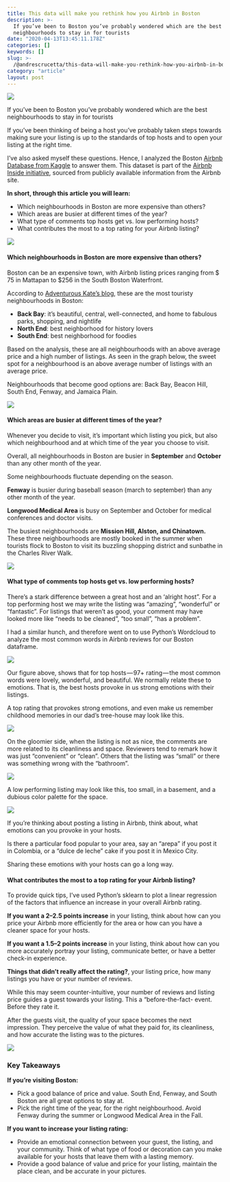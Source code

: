 ```yaml
---
title: This data will make you rethink how you Airbnb in Boston
description: >-
  If you’ve been to Boston you’ve probably wondered which are the best
  neighbourhoods to stay in for tourists
date: "2020-04-13T13:45:11.178Z"
categories: []
keywords: []
slug: >-
  /@andrescrucetta/this-data-will-make-you-rethink-how-you-airbnb-in-boston-dff227e80732
category: "article"
layout: post
---
```


![](/Users/andrescrucettanieto/Documents/GitHub/markdown-converter/posts/md_1672369357164/img/0__ALz__eTYgDvYCpMlt.jpg)

If you’ve been to Boston you’ve probably wondered which are the best neighbourhoods to stay in for tourists

If you’ve been thinking of being a host you’ve probably taken steps towards making sure your listing is up to the standards of top hosts and to open your listing at the right time.

I’ve also asked myself these questions. Hence, I analyzed the Boston [Airbnb Database from Kaggle](https://www.kaggle.com/airbnb/boston#listings.csv) to answer them. This dataset is part of the [Airbnb Inside initiative](https://insideairbnb.com/index.html), sourced from publicly available information from the Airbnb site.

**In short, through this article you will learn:**

- Which neighbourhoods in Boston are more expensive than others?
- Which areas are busier at different times of the year?
- What type of comments top hosts get vs. low performing hosts?
- What contributes the most to a top rating for your Airbnb listing?

![](/Users/andrescrucettanieto/Documents/GitHub/markdown-converter/posts/md_1672369357164/img/0__diwnmleePuhvzbDT.jpg)

#### Which neighbourhoods in Boston are more expensive than others?

Boston can be an expensive town, with Airbnb listing prices ranging from $ 75 in Mattapan to $256 in the South Boston Waterfront.

According to [Adventurous Kate’s blog](https://www.adventurouskate.com/where-to-stay-in-boston-best-neighborhoods-and-accommodation/), these are the most touristy neighbourhoods in Boston:

- **Back Bay**: it’s beautiful, central, well-connected, and home to fabulous parks, shopping, and nightlife
- **North End**: best neighborhood for history lovers
- **South End**: best neighborhood for foodies

Based on the analysis, these are all neighbourhoods with an above average price and a high number of listings. As seen in the graph below, the sweet spot for a neighbourhood is an above average number of listings with an average price.

Neighbourhoods that become good options are: Back Bay, Beacon Hill, South End, Fenway, and Jamaica Plain.

![](/Users/andrescrucettanieto/Documents/GitHub/markdown-converter/posts/md_1672369357164/img/1__bEizP5kQ1YS9H6VDQoo__Lg.png)

#### Which areas are busier at different times of the year?

Whenever you decide to visit, it’s important which listing you pick, but also which neighbourhood and at which time of the year you choose to visit.

Overall, all neighbourhoods in Boston are busier in **September** and **October** than any other month of the year.

Some neighbourhoods fluctuate depending on the season.

**Fenway** is busier during baseball season (march to september) than any other month of the year.

**Longwood Medical Area** is busy on September and October for medical conferences and doctor visits.

The busiest neighbourhoods are **Mission Hill, Alston, and Chinatown.** These three neighbourhoods are mostly booked in the summer when tourists flock to Boston to visit its buzzling shopping district and sunbathe in the Charles River Walk.

![](/Users/andrescrucettanieto/Documents/GitHub/markdown-converter/posts/md_1672369357164/img/1__M3tKmoGnUsEuPxbuf5iqnw.png)

#### What type of comments top hosts get vs. low performing hosts?

There’s a stark difference between a great host and an ‘alright host”. For a top performing host we may write the listing was “amazing”, “wonderful” or “fantastic”. For listings that weren’t as good, your comment may have looked more like “needs to be cleaned”, “too small”, “has a problem”.

I had a similar hunch, and therefore went on to use Python’s Wordcloud to analyze the most common words in Airbnb reviews for our Boston dataframe.

![](/Users/andrescrucettanieto/Documents/GitHub/markdown-converter/posts/md_1672369357164/img/1__eDTYwVWoRyaEi__bsAn8khg.png)

Our figure above, shows that for top hosts — 97+ rating — the most common words were lovely, wonderful, and beautiful. We normally relate these to emotions. That is, the best hosts provoke in us strong emotions with their listings.

A top rating that provokes strong emotions, and even make us remember childhood memories in our dad’s tree-house may look like this.

![](/Users/andrescrucettanieto/Documents/GitHub/markdown-converter/posts/md_1672369357164/img/0__QlytVPLGrC01BkCF.jpg)

On the gloomier side, when the listing is not as nice, the comments are more related to its cleanliness and space. Reviewers tend to remark how it was just “convenient” or “clean”. Others that the listing was “small” or there was something wrong with the “bathroom”.

![](/Users/andrescrucettanieto/Documents/GitHub/markdown-converter/posts/md_1672369357164/img/1__O6hYu6beAsar3Nffu__afRw.png)

A low performing listing may look like this, too small, in a basement, and a dubious color palette for the space.

![](/Users/andrescrucettanieto/Documents/GitHub/markdown-converter/posts/md_1672369357164/img/0__ErKLDAzWJCP2Sd4A.jpg)

If you’re thinking about posting a listing in Airbnb, think about, what emotions can you provoke in your hosts.

Is there a particular food popular to your area, say an “arepa” if you post it in Colombia, or a “dulce de leche” cake if you post it in Mexico City.

Sharing these emotions with your hosts can go a long way.

#### What contributes the most to a top rating for your Airbnb listing?

To provide quick tips, I’ve used Python’s sklearn to plot a linear regression of the factors that influence an increase in your overall Airbnb rating.

**If you want a 2–2.5 points increase** in your listing, think about how can you price your Airbnb more efficiently for the area or how can you have a cleaner space for your hosts.

**If you want a 1.5–2 points increase** in your listing, think about how can you more accurately portray your listing, communicate better, or have a better check-in experience.

**Things that didn’t really affect the rating?**, your listing price, how many listings you have or your number of reviews.

While this may seem counter-intuitive, your number of reviews and listing price guides a guest towards your listing. This a “before-the-fact- event. Before they rate it.

After the guests visit, the quality of your space becomes the next impression. They perceive the value of what they paid for, its cleanliness, and how accurate the listing was to the pictures.

![](/Users/andrescrucettanieto/Documents/GitHub/markdown-converter/posts/md_1672369357164/img/1__93J7oDWRXOK7hxuFZGA__Dw.png)

### **Key Takeaways**

**If you’re visiting Boston:**

- Pick a good balance of price and value. South End, Fenway, and South Boston are all great options to stay at.
- Pick the right time of the year, for the right neighbourhood. Avoid Fenway during the summer or Longwood Medical Area in the Fall.

**If you want to increase your listing rating:**

- Provide an emotional connection between your guest, the listing, and your community. Think of what type of food or decoration can you make available for your hosts that leave them with a lasting memory.
- Provide a good balance of value and price for your listing, maintain the place clean, and be accurate in your pictures.
